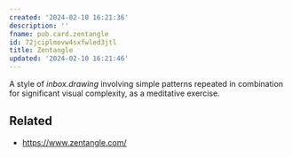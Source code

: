 ```yaml
---
created: '2024-02-10 16:21:36'
description: ''
fname: pub.card.zentangle
id: 72jciplmovw4sxfwled3jtl
title: Zentangle
updated: '2024-02-10 16:21:46'
---
```


A style of *inbox.drawing* involving simple patterns repeated in combination for significant visual complexity, as a meditative exercise.

## Related

- <https://www.zentangle.com/>